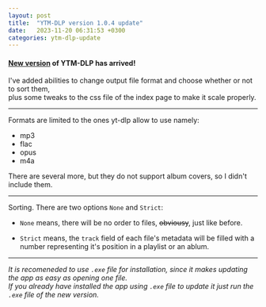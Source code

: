 ```yaml
---
layout: post
title:  "YTM-DLP version 1.0.4 update"
date:   2023-11-20 06:31:53 +0300
categories: ytm-dlp-update
---
```


#### [New version](https://github.com/RENOMIZER/ytm-dlp-gui/releases/tag/v1.0.4) of YTM-DLP has arrived!

I've added abilities to change output file format and choose whether or not to sort them,<br>
plus some tweaks to the css file of the index page to make it scale properly.

---

Formats are limited to the ones yt-dlp allow to use namely:
- mp3
- flac
- opus
- m4a 

There are several more, but they do not support album covers, so I didn't include them.

---

Sorting. There are two options `None` and `Strict`:

- `None` means, there will be no order to files, <strike>obviousy</strike>, just like before.

- `Strict` means, the `track` field of each file's metadata will be filled with a number representing
it's position in a playlist or an ablum.

---

_It is recomeneded to use `.exe` file for installation, since it makes updating the app as easy as opening one file._<br>
_If you already have installed the app using `.exe` file to update it just run the `.exe` file of the new version._
